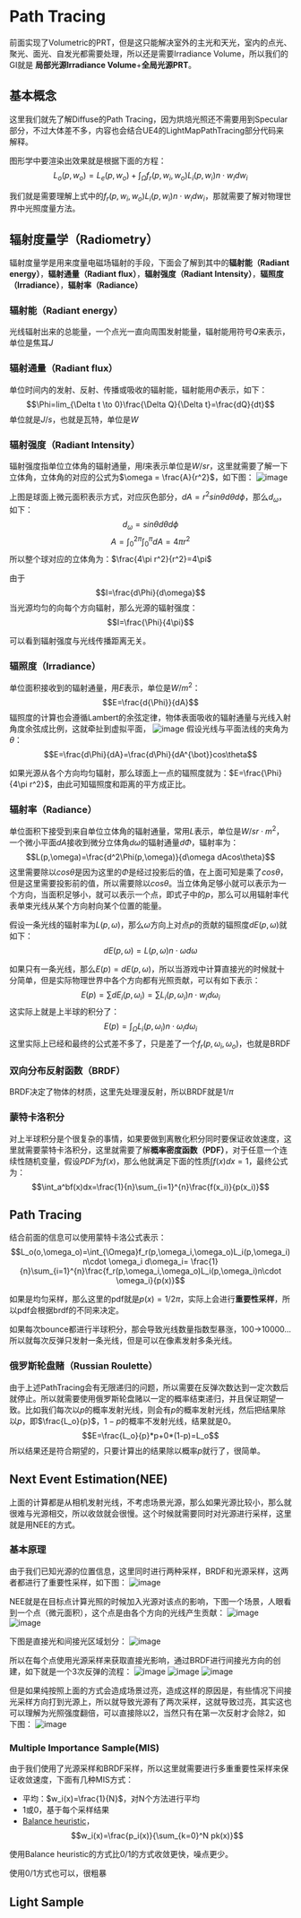 # Path Tracing
前面实现了Volumetric的PRT，但是这只能解决室外的主光和天光，室内的点光、聚光、面光、自发光都需要处理，所以还是需要Irradiance Volume，所以我们的GI就是 **局部光源Irradiance Volume**+**全局光源PRT**。

## 基本概念
这里我们就先了解Diffuse的Path Tracing，因为烘焙光照还不需要用到Specular部分，不过大体差不多，内容也会结合UE4的LightMapPathTracing部分代码来解释。

图形学中要渲染出效果就是根据下面的方程：
$$L_o(p,w_o)=L_e(p,w_o)+\int_{\Omega}f_r(p,w_i,w_o)L_i(p,w_i)n\cdot w_idw_i$$

我们就是需要理解上式中的$f_r(p,w_i,w_o)L_i(p,w_i)n\cdot w_idw_i$，那就需要了解对物理世界中光照度量方法。

## 辐射度量学（Radiometry）
辐射度量学是用来度量电磁场辐射的手段，下面会了解到其中的**辐射能（Radiant energy）**，**辐射通量（Radiant flux）**，**辐射强度（Radiant Intensity）**，**辐照度（Irradiance）**，**辐射率（Radiance）**

### 辐射能（Radiant energy）
光线辐射出来的总能量，一个点光一直向周围发射能量，辐射能用符号$Q$来表示，单位是焦耳$J$

### 辐射通量（Radiant flux）
单位时间内的发射、反射、传播或吸收的辐射能，辐射能用$\Phi$表示，如下：
$$\Phi=lim_{\Delta t \to 0}\frac{\Delta Q}{\Delta t}=\frac{dQ}{dt}$$
单位就是$J/s$，也就是瓦特，单位是$W$

### 辐射强度（Radiant Intensity）
辐射强度指单位立体角的辐射通量，用$I$来表示单位是$W/sr$，这里就需要了解一下立体角，立体角的对应的公式为$\omega = \frac{A}{r^2}$，如下图：
![image](https://www.pbr-book.org/3ed-2018/Color_and_Radiometry/Sin%20dtheta%20dphi.svg)

上图是球面上微元面积表示方式，对应灰色部分，$dA=r^2sin\theta d\theta d\phi$，那么$d_\omega$，如下：
$$d_\omega=sin\theta d\theta d\phi$$
$$A=\int_0^{2\pi}\int_{0}^{\pi}dA=4\pi r^2$$
所以整个球对应的立体角为：$\frac{4\pi r^2}{r^2}=4\pi$

由于$$I=\frac{d\Phi}{d\omega}$$
当光源均匀的向每个方向辐射，那么光源的辐射强度：
$$I=\frac{\Phi}{4\pi}$$

可以看到辐射强度与光线传播距离无关。

### 辐照度（Irradiance）
单位面积接收到的辐射通量，用$E$表示，单位是$W/m^2$：
$$E=\frac{d{\Phi}}{dA}$$
辐照度的计算也会遵循Lambert的余弦定律，物体表面吸收的辐射通量与光线入射角度余弦成比例，这就牵扯到虚拟平面，
![image](https://www.pbr-book.org/3ed-2018/Color_and_Radiometry/Radiance.svg)
假设光线与平面法线的夹角为$\theta$：
$$E=\frac{d\Phi}{dA}=\frac{d\Phi}{dA^{\bot}}cos\theta$$

如果光源从各个方向均匀辐射，那么球面上一点的辐照度就为：$E=\frac{\Phi}{4\pi r^2}$，由此可知辐照度和距离的平方成正比。

### 辐射率（Radiance）
单位面积下接受到来自单位立体角的辐射通量，常用$L$表示，单位是$W/sr\cdot m^2$，一个微小平面$dA$接收到微分立体角$d\omega$的辐射通量$d\Phi$，辐射率为：
$$L(p,\omega)=\frac{d^2\Phi(p,\omega)}{d\omega dAcos\theta}$$
这里需要除以$cos\theta$是因为这里的$\Phi$是经过投影后的值，在上面可知是乘了$cos\theta$，但是这里需要投影前的值，所以需要除以$cos\theta$。当立体角足够小就可以表示为一个方向，当面积足够小，就可以表示一个点，即式子中的$p$，那么可以用辐射率代表单束光线从某个方向射向某个位置的能量。

假设一条光线的辐射率为$L(p,\omega)$，那么$\omega$方向上对点$p$的贡献的辐照度$dE(p,\omega)$就如下：
$$dE(p,\omega)=L(p,\omega)n\cdot \omega d\omega$$

如果只有一条光线，那么$E(p)=dE(p,\omega)$，所以当游戏中计算直接光的时候就十分简单，但是实际物理世界中各个方向都有光照贡献，可以有如下表示：
$$E(p)=\sum dE_i(p,\omega_i)=\sum L_i(p,\omega_i)n\cdot w_id\omega_i$$
这实际上就是上半球的积分了：
$$E(p)=\int_{\Omega}L_i(p,\omega_i)n\cdot \omega_id\omega_i$$
这里实际上已经和最终的公式差不多了，只是差了一个$f_r(p,\omega_i,\omega_o)$，也就是BRDF

### 双向分布反射函数（BRDF）
BRDF决定了物体的材质，这里先处理漫反射，所以BRDF就是$1/\pi$

### 蒙特卡洛积分
对上半球积分是个很复杂的事情，如果要做到离散化积分同时要保证收敛速度，这里就需要蒙特卡洛积分，这里就需要了解**概率密度函数（PDF）**，对于任意一个连续性随机变量，假设$PDF$为$f(x)$，那么他就满足下面的性质$\int f(x)dx=1$，最终公式为：
$$\int_a^bf(x)dx=\frac{1}{n}\sum_{i=1}^{n}\frac{f(x_i)}{p(x_i)}$$

## Path Tracing
结合前面的信息可以使用蒙特卡洛公式表示：
$$L_o(o,\omega_o)=\int_{\Omega}f_r(p,\omega_i,\omega_o)L_i(p,\omega_i)n\cdot \omega_i d\omega_i=
\frac{1}{n}\sum_{i=1}^{n}\frac{f_r(p,\omega_i,\omega_o)L_i(p,\omega_i)n\cdot \omega_i}{p(x)}$$

如果是均匀采样，那么这里的pdf就是$p(x)=1/2\pi$，实际上会进行**重要性采样**，所以pdf会根据brdf的不同来决定。

如果每次bounce都进行半球积分，那会导致光线数量指数型暴涨，100->10000...所以就每次反弹只发射一条光线，但是可以在像素发射多条光线。

### 俄罗斯轮盘赌（Russian Roulette）
由于上述PathTracing会有无限递归的问题，所以需要在反弹次数达到一定次数后就停止。所以就需要使用俄罗斯轮盘赌以一定的概率结束递归，并且保证期望一致。比如我们每次以$p$的概率发射光线，则会有$p$的概率发射光线，然后把结果除以$p$，即$\frac{L_o}{p}$，$1-p$的概率不发射光线，结果就是0。
$$E=\frac{L_o}{p}*p+0*(1-p)=L_o$$
所以结果还是符合期望的，只要计算出的结果除以概率$p$就行了，很简单。

## Next Event Estimation(NEE)
上面的计算都是从相机发射光线，不考虑场景光源，那么如果光源比较小，那么就很难与光源相交，所以收敛就会很慢。这个时候就需要同时对光源进行采样，这里就是用NEE的方式。

### 基本原理
由于我们已知光源的位置信息，这里同时进行两种采样，BRDF和光源采样，这两者都进行了重要性采样，如下图：
![image](../RenderPictures/PathTracing/PathTracing01.png)

NEE就是在目标点计算光照的时候加入光源对该点的影响，下图一个场景，人眼看到一个点（微元面积），这个点是由各个方向的光线产生贡献：
![image](../RenderPictures/PathTracing/PathTracing02.png)
![image](../RenderPictures/PathTracing/PathTracing03.png)

下图是直接光和间接光区域划分：
![image](../RenderPictures/PathTracing/PathTracing04.png)

所以在每个点使用光源采样来获取直接光影响，通过BRDF进行间接光方向的创建，如下就是一个3次反弹的流程：
![image](../RenderPictures/PathTracing/PathTracing05.png)
![image](../RenderPictures/PathTracing/PathTracing06.png)
![image](../RenderPictures/PathTracing/PathTracing07.png)

但是如果纯按照上面的方式会造成场景过亮，造成这样的原因是，有些情况下间接光采样方向打到光源上，所以就导致光源有了两次采样，这就导致过亮，其实这也可以理解为光照强度翻倍，可以直接除以2，当然只有在第一次反射才会除2，如下图：
![image](../RenderPictures/PathTracing/PathTracing08.png)

### Multiple Importance Sample(MIS)
由于我们使用了光源采样和BRDF采样，所以这里就需要进行多重重要性采样来保证收敛速度，下面有几种MIS方式：
* 平均：$w_i(x)=\frac{1}{N}$，对N个方法进行平均
* 1或0，基于每个采样结果
* [Balance heuristic](https://www.pbr-book.org/3ed-2018/Monte_Carlo_Integration/Importance_Sampling)，$$w_i(x)=\frac{p_i(x)}{\sum_{k=0}^N pk(x)}$$

使用Balance heuristic的方式比0/1的方式收敛更快，噪点更少。

使用0/1方式也可以，很粗暴

## Light Sample
